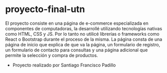 # proyecto-final-utn
El proyecto consiste en una página de e-commerce especializada en componentes de computadoras, la desarrollé utilizando tecnologías nativas como HTML, CSS y JS. Por lo tanto no utilicé librerías o frameworks como React o Bootstrap durante el proceso de la misma. La página consta de una página de inicio que explica de que va la página, un formulario de registro, un formulario de contacto para consultas y una página adicional que permite la selección y compra de productos.

- Proyecto realizado por Santiago Francisco Padillo
